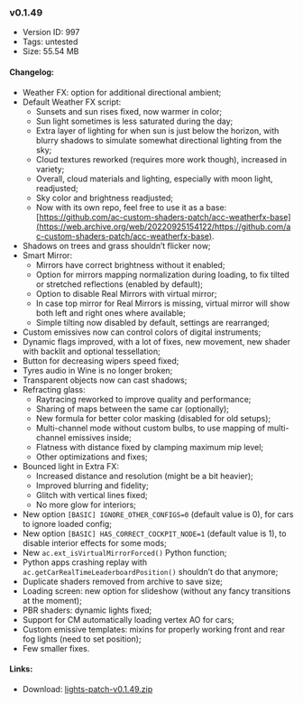 ### v0.1.49

*   Version ID: 997
*   Tags: untested
*   Size: 55.54 MB

#### Changelog:

*   Weather FX: option for additional directional ambient;
*   Default Weather FX script:
    *   Sunsets and sun rises fixed, now warmer in color;
    *   Sun light sometimes is less saturated during the day;
    *   Extra layer of lighting for when sun is just below the horizon, with blurry shadows to simulate somewhat directional lighting from the sky;
    *   Cloud textures reworked (requires more work though), increased in variety;
    *   Overall, cloud materials and lighting, especially with moon light, readjusted;
    *   Sky color and brightness readjusted;
    *   Now with its own repo, feel free to use it as a base: [https://github.com/ac-custom-shaders-patch/acc-weatherfx-base](https://web.archive.org/web/20220925154122/https://github.com/ac-custom-shaders-patch/acc-weatherfx-base).
*   Shadows on trees and grass shouldn’t flicker now;
*   Smart Mirror:
    *   Mirrors have correct brightness without it enabled;
    *   Option for mirrors mapping normalization during loading, to fix tilted or stretched reflections (enabled by default);
    *   Option to disable Real Mirrors with virtual mirror;
    *   In case top mirror for Real Mirrors is missing, virtual mirror will show both left and right ones where available;
    *   Simple tilting now disabled by default, settings are rearranged;
*   Custom emissives now can control colors of digital instruments;
*   Dynamic flags improved, with a lot of fixes, new movement, new shader with backlit and optional tessellation;
*   Button for decreasing wipers speed fixed;
*   Tyres audio in Wine is no longer broken;
*   Transparent objects now can cast shadows;
*   Refracting glass:
    *   Raytracing reworked to improve quality and performance;
    *   Sharing of maps between the same car (optionally);
    *   New formula for better color masking (disabled for old setups);
    *   Multi-channel mode without custom bulbs, to use mapping of multi-channel emissives inside;
    *   Flatness with distance fixed by clamping maximum mip level;
    *   Other optimizations and fixes;
*   Bounced light in Extra FX:
    *   Increased distance and resolution (might be a bit heavier);
    *   Improved blurring and fidelity;
    *   Glitch with vertical lines fixed;
    *   No more glow for interiors;
*   New option `[BASIC] IGNORE_OTHER_CONFIGS=0` (default value is 0), for cars to ignore loaded config;
*   New option `[BASIC] HAS_CORRECT_COCKPIT_NODE=1` (default value is 1), to disable interior effects for some mods;
*   New `ac.ext_isVirtualMirrorForced()` Python function;
*   Python apps crashing replay with `ac.getCarRealTimeLeaderboardPosition()` shouldn’t do that anymore;
*   Duplicate shaders removed from archive to save size;
*   Loading screen: new option for slideshow (without any fancy transitions at the moment);
*   PBR shaders: dynamic lights fixed;
*   Support for CM automatically loading vertex AO for cars;
*   Custom emissive templates: mixins for properly working front and rear fog lights (need to set position);
*   Few smaller fixes.

#### Links:

*   Download: [lights-patch-v0.1.49.zip](?get=0.1.49)
